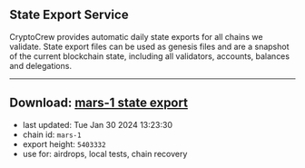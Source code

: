 ## State Export Service
CryptoCrew provides automatic daily state exports for all chains we validate. State export files can be used as genesis files and are a snapshot of the current blockchain state, including all validators, accounts, balances and delegations.

---
**Download: [mars-1 state export](https://dl.ccvalidators.com/SERVICE/mars/mars-1_export_5403332.json)**
---

- last updated: Tue Jan 30 2024 13:23:30
- chain id: `mars-1`
- export height: `5403332`
- use for: airdrops, local tests, chain recovery
